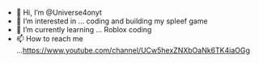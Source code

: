 - 👋 Hi, I’m @Universe4onyt
- 👀 I’m interested in ... coding and building my spleef game
- 🌱 I’m currently learning ... Roblox coding
- 📫 How to reach me ...https://www.youtube.com/channel/UCw5hexZNXbOaNk6TK4iaOGg
<!---
Universe4onyt/Universe4onyt is a ✨ special ✨ repository because its `README.md` (this file) appears on your GitHub profile.
You can click the Preview link to take a look at your changes.
--->
